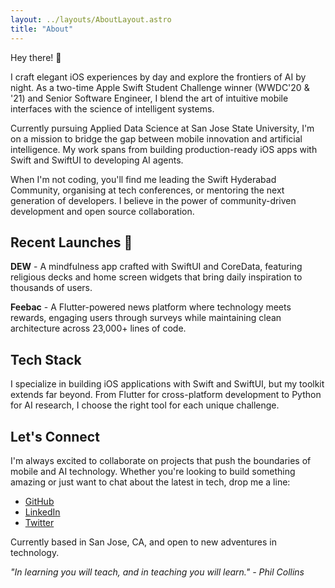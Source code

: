 ```yaml
---
layout: ../layouts/AboutLayout.astro
title: "About"
---
```


Hey there! 👋

I craft elegant iOS experiences by day and explore the frontiers of AI by night. As a two-time Apple Swift Student Challenge winner (WWDC'20 & '21) and Senior Software Engineer, I blend the art of intuitive mobile interfaces with the science of intelligent systems.

Currently pursuing Applied Data Science at San Jose State University, I'm on a mission to bridge the gap between mobile innovation and artificial intelligence. My work spans from building production-ready iOS apps with Swift and SwiftUI to developing AI agents.

When I'm not coding, you'll find me leading the Swift Hyderabad Community, organising at tech conferences, or mentoring the next generation of developers. I believe in the power of community-driven development and open source collaboration.

## Recent Launches 🚀

**DEW** - A mindfulness app crafted with SwiftUI and CoreData, featuring religious decks and home screen widgets that bring daily inspiration to thousands of users.

**Feebac** - A Flutter-powered news platform where technology meets rewards, engaging users through surveys while maintaining clean architecture across 23,000+ lines of code.

## Tech Stack

I specialize in building iOS applications with Swift and SwiftUI, but my toolkit extends far beyond. From Flutter for cross-platform development to Python for AI research, I choose the right tool for each unique challenge.

## Let's Connect

I'm always excited to collaborate on projects that push the boundaries of mobile and AI technology. Whether you're looking to build something amazing or just want to chat about the latest in tech, drop me a line:

- [GitHub](https://github.com/irangareddy)
- [LinkedIn](https://linkedin.com/in/irangareddy)
- [Twitter](https://twitter.com/irangareddy)

Currently based in San Jose, CA, and open to new adventures in technology.

*"In learning you will teach, and in teaching you will learn." - Phil Collins*

